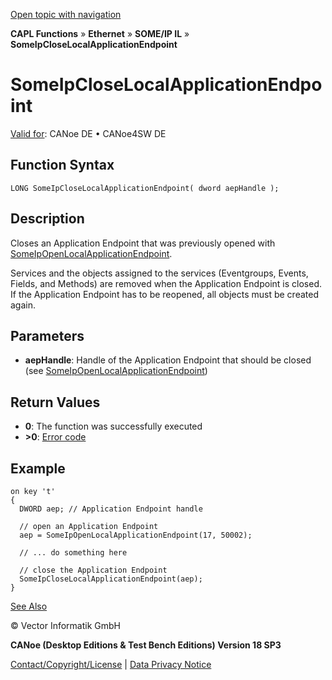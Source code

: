 [Open topic with navigation](../../../../../../CANoeDEFamily.htm#Topics/CAPLFunctions/IP/SOMEIPIL/Functions/CAPLfunctionSomeIpCloseLocalApplicationEndpoint.md)

**CAPL Functions** » **Ethernet** » **SOME/IP IL** » **SomeIpCloseLocalApplicationEndpoint**

# SomeIpCloseLocalApplicationEndpoint

[Valid for](../../../../Shared/FeatureAvailability.md): CANoe DE • CANoe4SW DE

## Function Syntax

```plaintext
LONG SomeIpCloseLocalApplicationEndpoint( dword aepHandle );
```

## Description

Closes an Application Endpoint that was previously opened with [SomeIpOpenLocalApplicationEndpoint](CAPLfunctionSomeIpOpenLocalApplicationEndpoint.md).

Services and the objects assigned to the services (Eventgroups, Events, Fields, and Methods) are removed when the Application Endpoint is closed. If the Application Endpoint has to be reopened, all objects must be created again.

## Parameters

- **aepHandle**: Handle of the Application Endpoint that should be closed (see [SomeIpOpenLocalApplicationEndpoint](CAPLfunctionSomeIpOpenLocalApplicationEndpoint.md))

## Return Values

- **0**: The function was successfully executed
- **>0**: [Error code](../../CAPLfunctionsSOMEIPILErrorCodes.md)

## Example

```plaintext
on key 't'
{
  DWORD aep; // Application Endpoint handle

  // open an Application Endpoint
  aep = SomeIpOpenLocalApplicationEndpoint(17, 50002);

  // ... do something here

  // close the Application Endpoint
  SomeIpCloseLocalApplicationEndpoint(aep);
}
```

[See Also](javascript:void(0);)

© Vector Informatik GmbH

**CANoe (Desktop Editions & Test Bench Editions) Version 18 SP3**

[Contact/Copyright/License](../../../../Shared/ContactCopyrightLicense.md) | [Data Privacy Notice](https://www.vector.com/int/en/company/get-info/privacy-policy/)